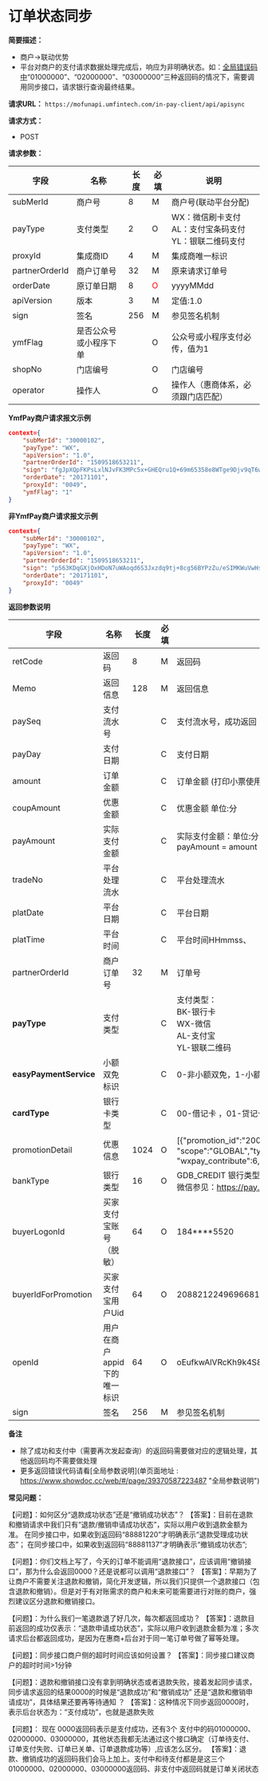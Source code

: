 # 订单状态同步
  
**简要描述：** 

- 商户->联动优势
- 平台对商户的支付请求数据处理完成后，响应为非明确状态。如：[全局错误码中](https://www.showdoc.cc/web/#/6234326490827?page_id=39370587223487 "全局参数说明中")“01000000”、“02000000”、“03000000”三种返回码的情况下，需要调用同步接口，请求银行查询最终结果。

**请求URL：** 
`https://mofunapi.umfintech.com/in-pay-client/api/apisync`



**请求方式：**
- POST 

**请求参数：** 

|	字段	|	名称	|	长度	|	必填	|	说明	|
|----|----|----|----|----|
|	subMerId	|	商户号	|	8	|	M	|	商户号(联动平台分配)	|
|	payType	|	支付类型	|	2	|	O	|	WX：微信刷卡支付<br>AL：支付宝条码支付<br>YL：银联二维码支付	|
|	proxyId	|	集成商ID	|	4	|	M	|	集成商唯一标识	|
|	partnerOrderId	|	商户订单号	|	32	|	M	|	原来请求订单号	|
|	orderDate	|	原订单日期	|	8	|	<span style="color:red">O</span>	|	yyyyMMdd	|
|	apiVersion	|	版本	|	3	|	M	|	定值:1.0	|
|	sign	|	签名	|	256	|	M	|	参见签名机制	|
|	ymfFlag	|	是否公众号或小程序下单	|		|	O	|	公众号或小程序支付必传，值为1	|
|	shopNo	|	门店编号	|		|	O	|	门店编号	|
|	operator	|	操作人	|		|	O	|	操作人（惠商体系，必须跟门店匹配）	|

 **YmfPay商户请求报文示例**

```json
context={
	"subMerId": "30000102",
	"payType": "WX",
	"apiVersion": "1.0",
	"partnerOrderId": "1509518653211",
	"sign": "fgJpXQpFKPsLxlNJvFK3MPc5x+GHEQru1Q+69m65358e8WTge9Djv9qT6wkJOijPOESOZNaWM1mDCePA7WaeWwdR9CjjLTzf9gVKmFNcSehTbUl2JW8WSg09dPqkfbZq9SFrg6vGC5HHf/Z9YJF82gtVlzIt4SzwxGx//EzTyPM=",
	"orderDate": "20171101",
	"proxyId": "0049",
	"ymfFlag": "1"
}
```
 **非YmfPay商户请求报文示例**
```json
context={
	"subMerId": "30000102",
	"payType": "WX",
	"apiVersion": "1.0",
	"partnerOrderId": "1509518653211",
	"sign": "p563KDqGXjOxHDoN7uWAoqd6S3Jxzdq9tj+8cg56BYPzZu/eSIMKWuVwHsrtEKYmZ40dvOtfzuJNmEqFoRUzgCllld+4eSVQwJXLeukJlwO/WOpUyBZnkNvZ8A1HqijKKwPrepKvWkYKBsGNhGfMnksnmaCmD8h1+o+hQkd3DZA=",
	"orderDate": "20171101",
	"proxyId": "0049"
}
```

 **返回参数说明** 
 
|	字段	|	名称	|	长度	|	必填	|	说明	|
|----|----|----|----|----|
|	retCode	|	返回码	|	8	|	M	|	返回码	|
|	Memo	|	返回信息	|	128	|	M	|	返回信息	|
|	paySeq	|	支付流水号	|		|	C	|	支付流水号，成功返回	|
|	payDay	|	支付日期	|		|	C	|	支付日期	|
|	amount	|	订单金额	|		|	C	|	订单金额 (打印小票使用)	|
|	coupAmount	|	优惠金额	|		|	C	|	优惠金额 单位:分	|
|	payAmount	|	实际支付金额	|		|	C	|	实际支付金额：单位:分<br>payAmount = amount - coupAmount	|
|	tradeNo	|	平台处理流水 	|		|	C	|	平台处理流水	|
|	platDate	|	平台日期	|		|	C	|	平台日期	|
|	platTime	|	平台时间	|		|	C	|	平台时间HHmmss、	|
|	partnerOrderId	|	商户订单号	|	32	|	M	|	订单号	|
|	**payType**	|	支付类型	|		|	C	|	支付类型：<br>BK-银行卡<br>WX-微信<br>AL-支付宝<br>YL-银联二维码	|
|	**easyPaymentService**	|	小额双免标识	|	|	C	|	0-非小额双免，1-小额双免	|
|	**cardType**	|	银行卡类型	|		|	C	|	00-借记卡 ，01-贷记卡	|
|promotionDetail|优惠信息|1024|O|[{"promotion_id":"2000000056881516050","name":"微信支付到店红包",<br>"scope":"GLOBAL","type":"COUPON","amount":6,"activity_id":"9244500",<br>"wxpay_contribute":6,"merchant_contribute":0,"other_contribute":0}]||
|bankType|银行类型|16|O|GDB_CREDIT 银行类型编码详情见微信,支付宝官方文档<br>微信参见：https://pay.weixin.qq.com/wiki/doc/api/native.php?chapter=4_2||
|buyerLogonId|买家支付宝账号（脱敏）|64|O|184****5520||
|buyerIdForPromotion|买家支付宝用户Uid|64|O|2088212249696681||
|openId|用户在商户appid下的唯一标识|64|O|oEufkwAlVRcKh9k4S8Oftt8y4jQE||
|	sign	|	签名	|	256	|	M	|	参见签名机制	|


 **备注** 
- 除了成功和支付中（需要再次发起查询）的返回码需要做对应的逻辑处理，其他返回码均不需要做处理
- 更多返回错误代码请看[全局参数说明](单页面地址 : https://www.showdoc.cc/web/#/page/39370587223487 "全局参数说明")

**常见问题：**

【问题】：如何区分“退款成功状态”还是“撤销成功状态”？
【答案】：目前在退款和撤销请求中我们只有“退款/撤销申请成功状态”，实际以用户收到退款金额为准。
在同步接口中，如果收到返回码“88881220”才明确表示“退款受理成功状态”；
在同步接口中，如果收到返回码“88881137”才明确表示“撤销成功状态”;

【问题】：你们文档上写了，今天的订单不能调用“退款接口”，应该调用“撤销接口”，那为什么会返回0000？还是说都可以调用“退款接口”？
【答案】：早期为了让商户不需要关注退款和撤销，简化开发逻辑，所以我们只提供一个退款接口（包含退款和撤销）。但是对于有对账需求的商户和未来可能需要进行对账的商户，强烈建议区分退款和撤销接口。

【问题】：为什么我们一笔退款退了好几次，每次都返回成功？
【答案】：退款目前返回的成功仅表示：“退款申请成功状态”，实际以用户收到退款金额为准；多次请求后台都返回成功，是因为在惠商+后台对于同一笔订单号做了幂等处理。

【问题】：同步接口商户侧的超时时间应该如何设置？
【答案】：同步接口建议商户的超时时间>1分钟

【问题】：退款和撤销接口没有拿到明确状态或者退款失败，接着发起同步请求，同步请求返回的结果0000的时候是“退款成功”和“撤销成功” 还是“退款和撤销申请成功”，具体结果还要再等待通知 ？
【答案】：这种情况下同步返回0000时，表示后台状态为：“支付成功”，也就是退款失败

【问题】：  现在 0000返回码表示是支付成功，还有3个 支付中的码01000000、02000000、03000000，其他状态我都无法通过这个接口确定（订单待支付、订单支付失败、订单已关单、订单退款成功等）,应该怎么区分。
【答案】：退款、撤销成功的返回码我们会马上加上。支付中和待支付都是是这三个01000000、02000000、03000000返回码、非支付中返回码就是订单关闭状态
